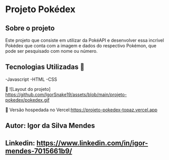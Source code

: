 # Projeto Pokédex 
## Sobre o projeto
Este projeto que consiste em utilizar da PokéAPI e desenvolver essa incrível Pokédex que conta com a imagem e dados do respectivo Pokémon, que pode ser pesquisado com nome ou número.

## Tecnologias Utilizadas :page_with_curl:
-Javascript
-HTML
-CSS

:open_file_folder: ![Layout do projeto] https://github.com/IgorSnake19/assets/blob/main/projeto-pokedex/pokedex.gif

:pushpin: Versão hospedada no Vercel:https://projeto-pokedex-topaz.vercel.app

## Autor: Igor da Silva Mendes
## Linkedin: https://www.linkedin.com/in/igor-mendes-7015661b9/

